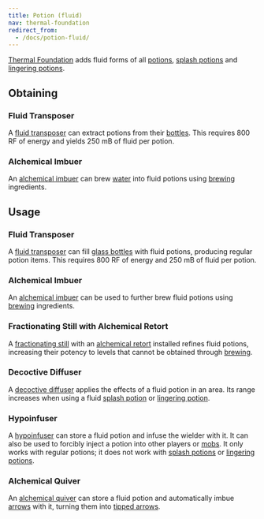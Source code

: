 ```yaml
---
title: Potion (fluid)
nav: thermal-foundation
redirect_from:
  - /docs/potion-fluid/
---
```


[Thermal Foundation](/docs/thermal-foundation/) adds fluid forms of all
[potions](https://minecraft.gamepedia.com/Potion), [splash
potions](https://minecraft.gamepedia.com/Splash_Potion) and [lingering
potions](https://minecraft.gamepedia.com/Lingering_Potion).


Obtaining
---------

### Fluid Transposer
A [fluid transposer](/docs/fluid-transposer/) can extract potions from their
[bottles](https://minecraft.gamepedia.com/Glass_Bottle). This requires 800 RF of
energy and yields 250 mB of fluid per potion.

### Alchemical Imbuer
An [alchemical imbuer](/docs/alchemical-imbuer/) can brew
[water](https://minecraft.gamepedia.com/Water) into fluid potions using
[brewing](https://minecraft.gamepedia.com/Brewing) ingredients.


Usage
-----

### Fluid Transposer
A [fluid transposer](/docs/fluid-transposer/) can fill [glass
bottles](https://minecraft.gamepedia.com/Glass_Bottle) with fluid potions,
producing regular potion items. This requires 800 RF of energy and 250 mB of
fluid per potion.

### Alchemical Imbuer
An [alchemical imbuer](/docs/alchemical-imbuer/) can be used to further brew
fluid potions using [brewing](https://minecraft.gamepedia.com/Brewing)
ingredients.

### Fractionating Still with Alchemical Retort
A [fractionating still](/docs/fractionating-still/) with an [alchemical
retort](/docs/augment-alchemical-retort/) installed refines fluid potions,
increasing their potency to levels that cannot be obtained through
[brewing](https://minecraft.gamepedia.com/Brewing).

### Decoctive Diffuser
A [decoctive diffuser](/docs/decoctive-diffuser/) applies the effects of a fluid
potion in an area. Its range increases when using a fluid [splash
potion](https://minecraft.gamepedia.com/Splash_Potion) or [lingering
potion](https://minecraft.gamepedia.com/Lingering_Potion).

### Hypoinfuser
A [hypoinfuser](/docs/hypoinfuser/) can store a fluid potion and infuse the
wielder with it. It can also be used to forcibly inject a potion into other
players or [mobs](https://minecraft.gamepedia.com/Mob). It only works with
regular potions; it does not work with [splash
potions](https://minecraft.gamepedia.com/Splash_Potion) or [lingering
potions](https://minecraft.gamepedia.com/Lingering_Potion).

### Alchemical Quiver
An [alchemical quiver](/docs/alchemical-quiver/) can store a fluid potion and
automatically imbue [arrows](https://minecraft.gamepedia.com/Arrow) with it,
turning them into [tipped arrows](https://minecraft.gamepedia.com/Tipped_Arrow).
